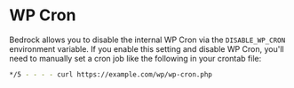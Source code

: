 # WP Cron

Bedrock allows you to disable the internal WP Cron via the `DISABLE_WP_CRON` environment variable. If you enable this setting and disable WP Cron, you'll need to manually set a cron job like the following in your crontab file:

```bash
*/5 - - - - curl https://example.com/wp/wp-cron.php
```
